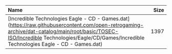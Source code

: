|Name|Size|
|:---|---:|
|[Incredible Technologies Eagle - CD - Games.dat](https://raw.githubusercontent.com/open-retrogaming-archive/dat-catalog/main/root/basic/TOSEC-ISO/Incredible Technologies/Eagle/CD/Games/Incredible Technologies Eagle - CD - Games.dat)|1397|
